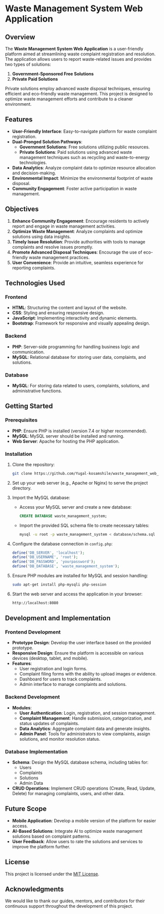  # Waste Management System Web Application

## Overview
The **Waste Management System Web Application** is a user-friendly platform aimed at streamlining waste complaint registration and resolution. The application allows users to report waste-related issues and provides two types of solutions:

1. **Government-Sponsored Free Solutions**
2. **Private Paid Solutions**

Private solutions employ advanced waste disposal techniques, ensuring efficient and eco-friendly waste management. This project is designed to optimize waste management efforts and contribute to a cleaner environment.

## Features
- **User-Friendly Interface**: Easy-to-navigate platform for waste complaint registration.
- **Dual-Pronged Solution Pathways**:
  - **Government Solutions**: Free solutions utilizing public resources.
  - **Private Solutions**: Paid solutions using advanced waste management techniques such as recycling and waste-to-energy technologies.
- **Data Analytics**: Analyze complaint data to optimize resource allocation and decision-making.
- **Environmental Impact**: Minimize the environmental footprint of waste disposal.
- **Community Engagement**: Foster active participation in waste management.

## Objectives
1. **Enhance Community Engagement**: Encourage residents to actively report and engage in waste management activities.
2. **Optimize Waste Management**: Analyze complaints and optimize solutions using data insights.
3. **Timely Issue Resolution**: Provide authorities with tools to manage complaints and resolve issues promptly.
4. **Promote Advanced Disposal Techniques**: Encourage the use of eco-friendly waste management practices.
5. **User Convenience**: Provide an intuitive, seamless experience for reporting complaints.

## Technologies Used
### Frontend
- **HTML**: Structuring the content and layout of the website.
- **CSS**: Styling and ensuring responsive design.
- **JavaScript**: Implementing interactivity and dynamic elements.
- **Bootstrap**: Framework for responsive and visually appealing design.

### Backend
- **PHP**: Server-side programming for handling business logic and communication.
- **MySQL**: Relational database for storing user data, complaints, and solutions.

### Database
- **MySQL**: For storing data related to users, complaints, solutions, and administrative functions.

## Getting Started
### Prerequisites
- **PHP**: Ensure PHP is installed (version 7.4 or higher recommended).
- **MySQL**: MySQL server should be installed and running.
- **Web Server**: Apache for hosting the PHP application.

### Installation
1. Clone the repository:
   ```bash
   git clone https://github.com/Yugal-kosamshile/waste_management_web_app/tree/main
   ```

2. Set up your web server (e.g., Apache or Nginx) to serve the project directory.

3. Import the MySQL database:
   - Access your MySQL server and create a new database:
     ```sql
     CREATE DATABASE waste_management_system;
     ```
   - Import the provided SQL schema file to create necessary tables:
     ```bash
     mysql -u root -p waste_management_system < database/schema.sql
     ```

4. Configure the database connection in `config.php`:
   ```php
   define('DB_SERVER', 'localhost');
   define('DB_USERNAME', 'root');
   define('DB_PASSWORD', 'yourpassword');
   define('DB_DATABASE', 'waste_management_system');
   ```

5. Ensure PHP modules are installed for MySQL and session handling:
   ```bash
   sudo apt-get install php-mysqli php-session
   ```

6. Start the web server and access the application in your browser:
   ```bash
   http://localhost:8080
   ```

## Development and Implementation
### Frontend Development
- **Prototype Design**: Develop the user interface based on the provided prototype.
- **Responsive Design**: Ensure the platform is accessible on various devices (desktop, tablet, and mobile).
- **Features**:
  - User registration and login forms.
  - Complaint filing forms with the ability to upload images or evidence.
  - Dashboard for users to track complaints.
  - Admin interface to manage complaints and solutions.

### Backend Development
- **Modules**:
  - **User Authentication**: Login, registration, and session management.
  - **Complaint Management**: Handle submission, categorization, and status updates of complaints.
  - **Data Analytics**: Aggregate complaint data and generate insights.
  - **Admin Panel**: Tools for administrators to view complaints, assign solutions, and monitor resolution status.

### Database Implementation
- **Schema**: Design the MySQL database schema, including tables for:
  - Users
  - Complaints
  - Solutions
  - Admin Data
- **CRUD Operations**: Implement CRUD operations (Create, Read, Update, Delete) for managing complaints, users, and other data.

## Future Scope
- **Mobile Application**: Develop a mobile version of the platform for easier access.
- **AI-Based Solutions**: Integrate AI to optimize waste management solutions based on complaint patterns.
- **User Feedback**: Allow users to rate the solutions and services to improve the platform further.
  
## License
This project is licensed under the [MIT License](LICENSE).

## Acknowledgments
We would like to thank our guides, mentors, and contributors for their continuous support throughout the development of this project.
